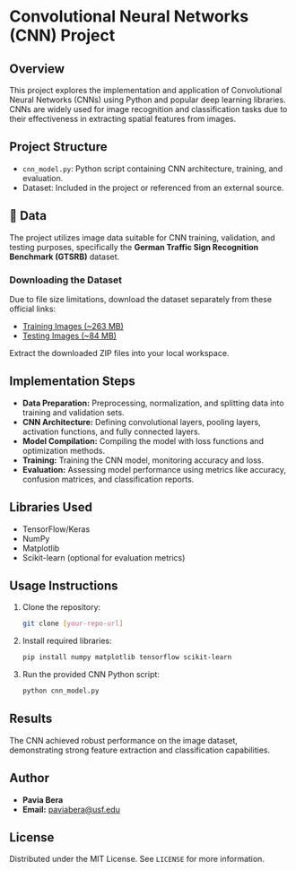 # Convolutional Neural Networks (CNN) Project

## Overview
This project explores the implementation and application of Convolutional Neural Networks (CNNs) using Python and popular deep learning libraries. CNNs are widely used for image recognition and classification tasks due to their effectiveness in extracting spatial features from images.

## Project Structure
- `cnn_model.py`: Python script containing CNN architecture, training, and evaluation.
- Dataset: Included in the project or referenced from an external source.

## 📂 Data

The project utilizes image data suitable for CNN training, validation, and testing purposes, specifically the **German Traffic Sign Recognition Benchmark (GTSRB)** dataset.

### Downloading the Dataset
Due to file size limitations, download the dataset separately from these official links:

- [Training Images (~263 MB)](https://benchmark.ini.rub.de/Dataset/GTSRB_Final_Training_Images.zip)  
- [Testing Images (~84 MB)](https://benchmark.ini.rub.de/Dataset/GTSRB_Final_Test_Images.zip)

Extract the downloaded ZIP files into your local workspace.

## Implementation Steps
- **Data Preparation:** Preprocessing, normalization, and splitting data into training and validation sets.
- **CNN Architecture:** Defining convolutional layers, pooling layers, activation functions, and fully connected layers.
- **Model Compilation:** Compiling the model with loss functions and optimization methods.
- **Training:** Training the CNN model, monitoring accuracy and loss.
- **Evaluation:** Assessing model performance using metrics like accuracy, confusion matrices, and classification reports.

## Libraries Used
- TensorFlow/Keras
- NumPy
- Matplotlib
- Scikit-learn (optional for evaluation metrics)

## Usage Instructions
1. Clone the repository:
   ```bash
   git clone [your-repo-url]
   ```
2. Install required libraries:
   ```bash
   pip install numpy matplotlib tensorflow scikit-learn
   ```
3. Run the provided CNN Python script:
   ```bash
   python cnn_model.py
   ```

## Results
The CNN achieved robust performance on the image dataset, demonstrating strong feature extraction and classification capabilities.

## Author
- **Pavia Bera**
- **Email:** paviabera@usf.edu

## License
Distributed under the MIT License. See `LICENSE` for more information.

